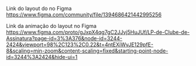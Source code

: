 Link do layout do no Figma<br>
https://www.figma.com/community/file/1394686421442995256

Link da animação do layout no Figma<br>
https://www.figma.com/proto/gJxpX4qg7gC2JJvj5HuJUf/LP-de-Clube-de-Assinatura?page-id=3%3A376&node-id=3244-2424&viewport=98%2C123%2C0.22&t=4ntEXiWvJE129pfE-8&scaling=min-zoom&content-scaling=fixed&starting-point-node-id=3244%3A2424&hide-ui=1
